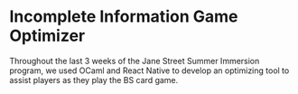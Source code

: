 # Incomplete Information Game Optimizer


Throughout the last 3 weeks of the Jane Street Summer Immersion program, we used OCaml and React Native to develop an optimizing tool to assist players as they play the BS card game.
